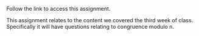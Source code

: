 Follow the link to access this assignment.

This assignment relates to the content we covered the third week of class. 
Specifically it will have questions relating to congruence modulo n.

